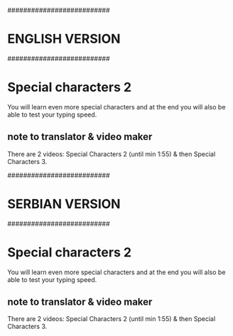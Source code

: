 ##########################
#     ENGLISH VERSION    #
##########################

# Special characters 2

You will learn even more special characters and at the end you will also be able to test your typing speed.


## note to translator & video maker

There are 2 videos: Special Characters 2 (until min 1:55) & then Special Characters 3.



##########################
#     SERBIAN VERSION    #
##########################

# Special characters 2

You will learn even more special characters and at the end you will also be able to test your typing speed.


## note to translator & video maker

There are 2 videos: Special Characters 2 (until min 1:55) & then Special Characters 3.
